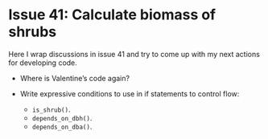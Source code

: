 Issue 41: Calculate biomass of shrubs
================

Here I wrap discussions in issue 41 and try to come up with my next
actions for developing code.

  - Where is Valentine’s code again?

  - Write expressive conditions to use in if statements to control flow:
    
      - `is_shrub()`.
      - `depends_on_dbh()`.
      - `depends_on_dba()`.
